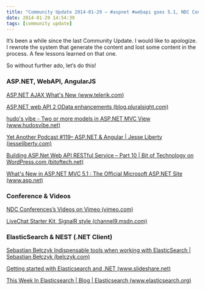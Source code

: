 ```yaml
---
title: "Community Update 2014-01-29 – #aspnet #webapi goes 5.1, NDC Conference video, #ElasticSearch and some more"
date: 2014-01-29 14:54:39
tags: [community update]
---
```


It’s been a while since the last Community Update. I would like to apologize. I rewrote the system that generate the content and lost some content in the process. A few lessons learned on that one.

So without further ado, let’s do this!

### ASP.NET, WebAPI, AngularJS

[ASP.NET AJAX What's New (www.telerik.com)](http://www.telerik.com/support/whats-new/aspnet-ajax)

[ASP.NET web API 2 OData enhancements (blog.pluralsight.com)](http://blog.pluralsight.com/asp-net-web-api-2-odata-enhancements)

[hudo's vibe - Two or more models in ASP.NET MVC View (www.hudosvibe.net)](http://www.hudosvibe.net/post/Two-or-more-models-in-ASPNET-MVC-View.aspx)

[Yet Another Podcast #119– ASP.NET &amp; Angular | Jesse Liberty (jesseliberty.com)](http://jesseliberty.com/2014/01/27/yet-another-podcast-119-asp-net-angular/)

[Building ASP.Net Web API RESTful Service – Part 10 | Bit of Technology on WordPress.com (bitoftech.net)](http://bitoftech.net/2013/12/16/asp-net-web-api-versioning-accept-header-query-string/)

[What's New in ASP.NET MVC 5.1 : The Official Microsoft ASP.NET Site (www.asp.net)](http://www.asp.net/mvc/overview/releases/mvc51-release-notes)

### Conference &amp; Videos

[NDC Conferences’s Videos on Vimeo (vimeo.com)](http://vimeo.com/ndcoslo/videos)

[LiveChat Starter Kit, SignalR style (channel9.msdn.com)](http://channel9.msdn.com/coding4fun/blog/LiveChat-Starter-Kit-SignalR-style)

### ElasticSearch &amp; NEST (.NET Client)

[Sebastian Bełczyk Indispensable tools when working with ElasticSearch | Sebastian Bełczyk (belczyk.com)](http://belczyk.com/2014/01/indispensable-tools-when-working-with-elasticsearch/)

[Getting started with Elasticsearch and .NET (www.slideshare.net)](http://www.slideshare.net/mastoj/getting-started-with-elasticsearch-and-net)

[This Week In Elasticsearch | Blog | Elasticsearch (www.elasticsearch.org)](http://www.elasticsearch.org/blog/2014-01-29-this-week-in-elasticsearch/)